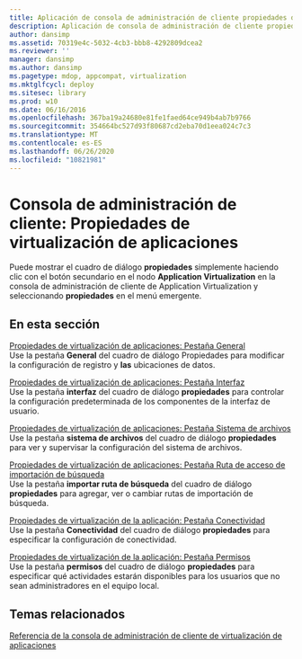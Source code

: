 ```yaml
---
title: Aplicación de consola de administración de cliente propiedades de virtualización
description: Aplicación de consola de administración de cliente propiedades de virtualización
author: dansimp
ms.assetid: 70319e4c-5032-4cb3-bbb8-4292809dcea2
ms.reviewer: ''
manager: dansimp
ms.author: dansimp
ms.pagetype: mdop, appcompat, virtualization
ms.mktglfcycl: deploy
ms.sitesec: library
ms.prod: w10
ms.date: 06/16/2016
ms.openlocfilehash: 367ba19a24680e81fe1faed64ce949b4ab7b9766
ms.sourcegitcommit: 354664bc527d93f80687cd2eba70d1eea024c7c3
ms.translationtype: MT
ms.contentlocale: es-ES
ms.lasthandoff: 06/26/2020
ms.locfileid: "10821981"
---
```

# Consola de administración de cliente: Propiedades de virtualización de aplicaciones


Puede mostrar el cuadro de diálogo **propiedades** simplemente haciendo clic con el botón secundario en el nodo **Application Virtualization** en la consola de administración de cliente de Application Virtualization y seleccionando **propiedades** en el menú emergente.

## En esta sección


<a href="" id="application-virtualization-properties--general-tab"></a>[Propiedades de virtualización de aplicaciones: Pestaña General](application-virtualization-properties-general-tab.md)  
Use la pestaña **General** del cuadro de diálogo Propiedades para modificar la configuración de registro y **las** ubicaciones de datos.

<a href="" id="application-virtualization-properties--interface-tab"></a>[Propiedades de virtualización de aplicaciones: Pestaña Interfaz](application-virtualization-properties-interface-tab.md)  
Use la pestaña **interfaz** del cuadro de diálogo **propiedades** para controlar la configuración predeterminada de los componentes de la interfaz de usuario.

<a href="" id="application-virtualization-properties--file-system-tab"></a>[Propiedades de virtualización de aplicaciones: Pestaña Sistema de archivos](application-virtualization-properties-file-system-tab.md)  
Use la pestaña **sistema de archivos** del cuadro de diálogo **propiedades** para ver y supervisar la configuración del sistema de archivos.

<a href="" id="application-virtualization-properties--import-search-path-tab"></a>[Propiedades de virtualización de aplicaciones: Pestaña Ruta de acceso de importación de búsqueda](application-virtualization-properties-import-search-path-tab.md)  
Use la pestaña **importar ruta de búsqueda** del cuadro de diálogo **propiedades** para agregar, ver o cambiar rutas de importación de búsqueda.

<a href="" id="application-virtualization-properties--connectivity-tab"></a>[Propiedades de virtualización de la aplicación: Pestaña Conectividad](application-virtualization-properties-connectivity-tab.md)  
Use la pestaña **Conectividad** del cuadro de diálogo **propiedades** para especificar la configuración de conectividad.

<a href="" id="application-virtualization-properties--permissions-tab"></a>[Propiedades de virtualización de la aplicación: Pestaña Permisos](application-virtualization-properties-permissions-tab.md)  
Use la pestaña **permisos** del cuadro de diálogo **propiedades** para especificar qué actividades estarán disponibles para los usuarios que no sean administradores en el equipo local.

## Temas relacionados


[Referencia de la consola de administración de cliente de virtualización de aplicaciones](application-virtualization-client-management-console-reference.md)

 

 





